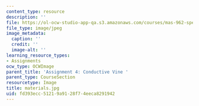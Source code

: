 ```yaml
---
content_type: resource
description: ''
file: https://ol-ocw-studio-app-qa.s3.amazonaws.com/courses/mas-962-special-topics-new-textiles-spring-2010/fd393ecc51219a9128f74eeca8291942_materials.jpg
file_type: image/jpeg
image_metadata:
  caption: ''
  credit: ''
  image-alt: ''
learning_resource_types:
- Assignments
ocw_type: OCWImage
parent_title: 'Assignment 4: Conductive Vine '
parent_type: CourseSection
resourcetype: Image
title: materials.jpg
uid: fd393ecc-5121-9a91-28f7-4eeca8291942
---
```


